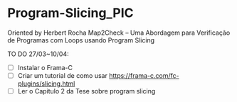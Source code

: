 # Program-Slicing_PIC
 Oriented by Herbert Rocha
Map2Check – Uma Abordagem para Verificação de Programas com Loops usando Program Slicing

TO DO 27/03~10/04:
- [ ] Instalar o Frama-C
- [ ] Criar um tutorial de como usar https://frama-c.com/fc-plugins/slicing.html
- [ ] Ler o Capitulo 2 da Tese sobre program slicing
